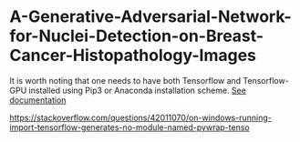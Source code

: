 # A-Generative-Adversarial-Network-for-Nuclei-Detection-on-Breast-Cancer-Histopathology-Images

It is worth noting that one needs to have both Tensorflow and Tensorflow-GPU installed using Pip3 or Anaconda installation scheme.
<a href='https://www.tensorflow.org/install/'> See documentation </a>

https://stackoverflow.com/questions/42011070/on-windows-running-import-tensorflow-generates-no-module-named-pywrap-tenso

